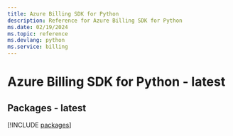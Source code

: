```yaml
---
title: Azure Billing SDK for Python
description: Reference for Azure Billing SDK for Python
ms.date: 02/19/2024
ms.topic: reference
ms.devlang: python
ms.service: billing
---
```

# Azure Billing SDK for Python - latest
## Packages - latest
[!INCLUDE [packages](billing-index.md)]